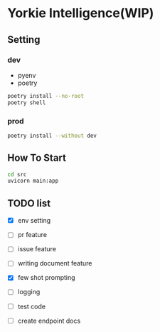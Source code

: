 # Yorkie Intelligence(WIP)

## Setting

### dev

- pyenv
- poetry

```sh
poetry install --no-root 
poetry shell
```

### prod

```sh
poetry install --without dev
```

## How To Start

```sh
cd src
uvicorn main:app
```

## TODO list
- [x] env setting
- [ ] pr feature
- [ ] issue feature
- [ ] writing document feature
- [x] few shot prompting
- [ ] logging
- [ ] test code
- [ ] create endpoint docs


